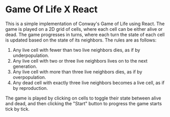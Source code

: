# Game Of Life X React

This is a simple implementation of Conway's Game of Life using React. The game is played on a 2D grid of cells, where each cell can be either alive or dead. The game progresses in turns, where each turn the state of each cell is updated based on the state of its neighbors. The rules are as follows:

1. Any live cell with fewer than two live neighbors dies, as if by underpopulation.
2. Any live cell with two or three live neighbors lives on to the next generation.
3. Any live cell with more than three live neighbors dies, as if by overpopulation.
4. Any dead cell with exactly three live neighbors becomes a live cell, as if by reproduction.

The game is played by clicking on cells to toggle their state between alive and dead, and then clicking the "Start" button to progress the game starts tick by tick.

